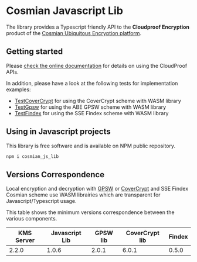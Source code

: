 # Cosmian Javascript Lib

The library provides a Typescript friendly API to the **Cloudproof Encryption** product of the [Cosmian Ubiquitous Encryption platform](https://cosmian.com).


## Getting started


Please [check the online documentation](https://docs.cosmian.com/cloudproof_encryption/use_cases_benefits/) for details on using the CloudProof APIs.


In addition, please have a look at the following tests for implementation examples:

 - [TestCoverCrypt](./tests/crypto/abe/cover_crypt/all.test.ts) for using the CoverCrypt scheme with WASM library
 - [TestGpsw](./tests/crypto/abe/gpsw/all.test.ts) for using the ABE GPSW scheme with WASM library
 - [TestFindex](./tests/interface/findex/upsert_search.test.ts) for using the SSE Findex scheme with WASM library


## Using in Javascript projects

This library is free software and is available on NPM public repository.

```bash
npm i cosmian_js_lib
```

## Versions Correspondence

Local encryption and decryption with [GPSW](https://github.com/Cosmian/abe_gpsw) or [CoverCrypt](https://github.com/Cosmian/cover_crypt) and SSE Findex Cosmian scheme use WASM librairies which are transparent for Javascript/Typescript usage.

This table shows the minimum versions correspondence between the various components.

KMS Server | Javascript Lib | GPSW lib | CoverCrypt lib | Findex
-----------|----------------|----------|----------------|-------
2.2.0      | 1.0.6          | 2.0.1    | 6.0.1          | 0.5.0
